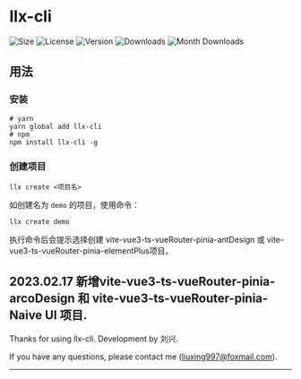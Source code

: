 # llx-cli

![Size](https://img.shields.io/bundlephobia/min/llx-cli?style=flat-square)
![License](https://img.shields.io/npm/l/llx-cli?style=flat-square)
![Version](https://img.shields.io/npm/v/llx-cli?style=flat-square)
![Downloads](https://img.shields.io/npm/dt/llx-cli?style=flat-square)
![Month Downloads](https://img.shields.io/npm/dm/llx-cli?style=flat-square)


## 用法

### 安装

```shell
# yarn 
yarn global add llx-cli
# npm 
npm install llx-cli -g
```

### 创建项目

```shell
llx create <项目名>
```
如创建名为 `demo` 的项目，使用命令：
```shell
llx create demo
```

执行命令后会提示选择创建 vite-vue3-ts-vueRouter-pinia-antDesign 或 vite-vue3-ts-vueRouter-pinia-elementPlus项目。

2023.02.17 新增vite-vue3-ts-vueRouter-pinia-arcoDesign 和 vite-vue3-ts-vueRouter-pinia-Naive UI 项目.
---
Thanks for using llx-cli. Development by 刘兴.

If you have any questions, please contact me (liuxing997@foxmail.com).

---

